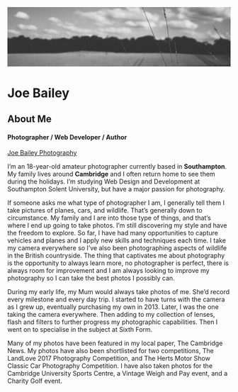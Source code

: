 ![Header](readme-images/43062834045_51bd6f4751_o.jpg)
# Joe Bailey
## About Me
#### Photographer / Web Developer / Author

[Joe Bailey Photography](https://joebaileyphotography.com)

I’m an 18-year-old amateur photographer currently based in **Southampton**. My family lives around **Cambridge** and I often return home to see them during the holidays. I’m studying Web Design and Development at Southampton Solent University, but have a major passion for photography.

If someone asks me what type of photographer I am, I generally tell them I take pictures of planes, cars, and wildlife. That’s generally down to circumstance. My family and I are into those type of things, and that’s where I end up going to take photos. I’m still discovering my style and have the freedom to explore. So far, I have had many opportunities to capture vehicles and planes and I apply new skills and techniques each time. I take my camera everywhere so I’ve also been photographing aspects of wildlife in the British countryside. The thing that captivates me about photography is the opportunity to always learn more, no photographer is perfect, there is always room for improvement and I am always looking to improve my photography so I can take the best photos I possibly can.

During my early life, my Mum would always take photos of me. She’d record every milestone and every day trip. I started to have turns with the camera as I grew up, eventually purchasing my own in 2013. Later, I was the one taking the camera everywhere. Then adding to my collection of lenses, flash and filters to further progress my photographic capabilities. Then I went on to specialise in the subject at Sixth Form.

Many of my photos have been featured in my local paper, The Cambridge News. My photos have also been shortlisted for two competitions, The LandLove 2017 Photography Competition, and The Herts Motor Show Classic Car Photography Competition. I have also taken photos for the Cambridge University Sports Centre, a Vintage Weigh and Pay event, and a Charity Golf event.

